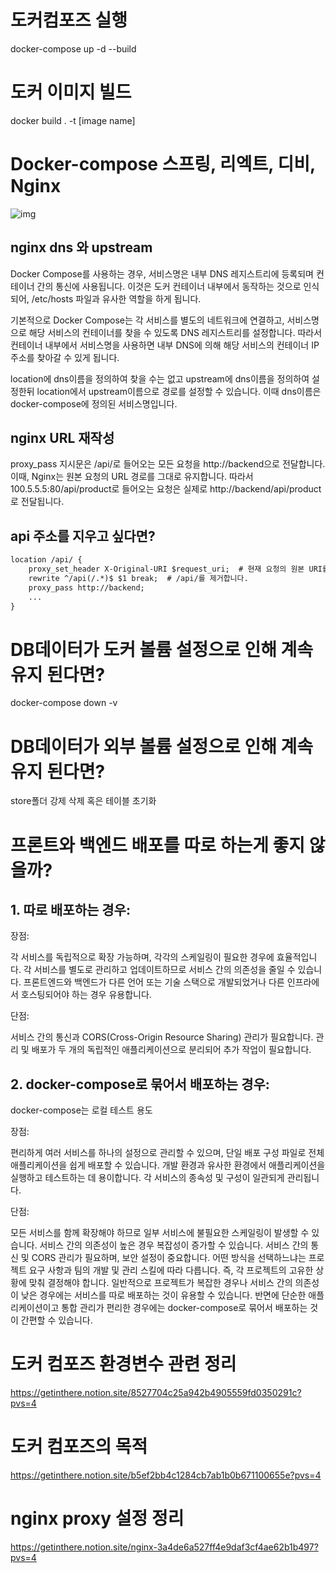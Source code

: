 # 도커컴포즈 실행

docker-compose up -d --build

# 도커 이미지 빌드

docker build . -t [image name]

# Docker-compose 스프링, 리엑트, 디비, Nginx

![img](/Screenshot_1.png)

## nginx dns 와 upstream

Docker Compose를 사용하는 경우, 서비스명은 내부 DNS 레지스트리에 등록되며 컨테이너 간의 통신에 사용됩니다. 이것은 도커 컨테이너 내부에서 동작하는 것으로 인식되어, /etc/hosts 파일과 유사한 역할을 하게 됩니다.

기본적으로 Docker Compose는 각 서비스를 별도의 네트워크에 연결하고, 서비스명으로 해당 서비스의 컨테이너를 찾을 수 있도록 DNS 레지스트리를 설정합니다. 따라서 컨테이너 내부에서 서비스명을 사용하면 내부 DNS에 의해 해당 서비스의 컨테이너 IP 주소를 찾아갈 수 있게 됩니다.

location에 dns이름을 정의하여 찾을 수는 없고 upstream에 dns이름을 정의하여 설정한뒤
location에서 upstream이름으로 경로를 설정할 수 있습니다.
이때 dns이름은 docker-compose에 정의된 서비스명입니다.

## nginx URL 재작성

proxy_pass 지시문은 /api/로 들어오는 모든 요청을 http://backend으로 전달합니다. 이때, Nginx는 원본 요청의 URL 경로를 그대로 유지합니다. 따라서 100.5.5.5:80/api/product로 들어오는 요청은 실제로 http://backend/api/product로 전달됩니다.

## api 주소를 지우고 싶다면?

```txt
location /api/ {
    proxy_set_header X-Original-URI $request_uri;  # 현재 요청의 원본 URI를 저장합니다.
    rewrite ^/api(/.*)$ $1 break;  # /api/를 제거합니다.
    proxy_pass http://backend;
    ...
}
```

# DB데이터가 도커 볼륨 설정으로 인해 계속 유지 된다면?

docker-compose down -v

# DB데이터가 외부 볼륨 설정으로 인해 계속 유지 된다면?

store폴더 강제 삭제 혹은 테이블 초기화

# 프론트와 백엔드 배포를 따로 하는게 좋지 않을까?

## 1. 따로 배포하는 경우:

장점:

각 서비스를 독립적으로 확장 가능하며, 각각의 스케일링이 필요한 경우에 효율적입니다.
각 서비스를 별도로 관리하고 업데이트하므로 서비스 간의 의존성을 줄일 수 있습니다.
프론트엔드와 백엔드가 다른 언어 또는 기술 스택으로 개발되었거나 다른 인프라에서 호스팅되어야 하는 경우 유용합니다.

단점:

서비스 간의 통신과 CORS(Cross-Origin Resource Sharing) 관리가 필요합니다.
관리 및 배포가 두 개의 독립적인 애플리케이션으로 분리되어 추가 작업이 필요합니다.

## 2. docker-compose로 묶어서 배포하는 경우:

docker-compose는 로컬 테스트 용도

장점:

편리하게 여러 서비스를 하나의 설정으로 관리할 수 있으며, 단일 배포 구성 파일로 전체 애플리케이션을 쉽게 배포할 수 있습니다.
개발 환경과 유사한 환경에서 애플리케이션을 실행하고 테스트하는 데 용이합니다.
각 서비스의 종속성 및 구성이 일관되게 관리됩니다.

단점:

모든 서비스를 함께 확장해야 하므로 일부 서비스에 불필요한 스케일링이 발생할 수 있습니다.
서비스 간의 의존성이 높은 경우 복잡성이 증가할 수 있습니다.
서비스 간의 통신 및 CORS 관리가 필요하며, 보안 설정이 중요합니다.
어떤 방식을 선택하느냐는 프로젝트 요구 사항과 팀의 개발 및 관리 스킬에 따라 다릅니다. 즉, 각 프로젝트의 고유한 상황에 맞춰 결정해야 합니다. 일반적으로 프로젝트가 복잡한 경우나 서비스 간의 의존성이 낮은 경우에는 서비스를 따로 배포하는 것이 유용할 수 있습니다. 반면에 단순한 애플리케이션이고 통합 관리가 편리한 경우에는 docker-compose로 묶어서 배포하는 것이 간편할 수 있습니다.

# 도커 컴포즈 환경변수 관련 정리

https://getinthere.notion.site/8527704c25a942b4905559fd0350291c?pvs=4

# 도커 컴포즈의 목적

https://getinthere.notion.site/b5ef2bb4c1284cb7ab1b0b671100655e?pvs=4

# nginx proxy 설정 정리

https://getinthere.notion.site/nginx-3a4de6a527ff4e9daf3cf4ae62b1b497?pvs=4

